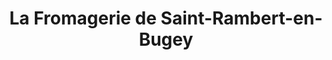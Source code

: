 ---
title: "La Fromagerie de Saint-Rambert-en-Bugey"
url: /saint-rambert-en-bugey/la-fromagerie-de-saint-rambert-en-bugey/
shop: Käse
---